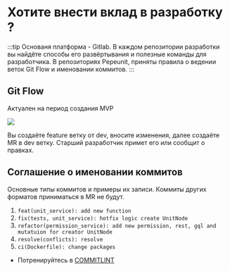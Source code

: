 # Хотите внести вклад в разработку ?

:::tip
Основаня платформа - Gitlab. В каждом репозитории разработки вы найдёте способы его развёртывания и полезные команды для разработчика. В репозиториях Pepeunit, приняты правила о ведении веток Git Flow и именовании коммитов.
:::

## Git Flow

Актуален на период создания MVP

![](https://git.pepemoss.com/universitat/master/docs/-/raw/main/gitflow/images/appgitflow.png)

Вы создаёте feature ветку от dev, вносите изменения, далее создаёте MR в dev ветку. Старший разработчик примет его или сообщит о правках.

## Соглашение о именовании коммитов

Основные типы коммитов и примеры их записи. Коммиты других форматов приниматься в MR не будут.

1. `feat(unit_service): add new function`
2. `fix(tests, unit_service): hotfix logic create UnitNode`
3. `refactor(permission_service): add new permission, rest, gql and mutatuion for creator UnitNode`
4. `resolve(conflicts): resolve`
5. `ci(Dockerfile): change packages`

- Потренируйтесь в [COMMITLINT](https://commitlint.io/)
